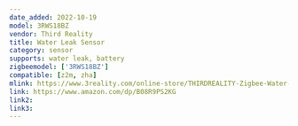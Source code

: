 ```yaml
---
date_added: 2022-10-19
model: 3RWS18BZ
vendor: Third Reality 
title: Water Leak Sensor
category: sensor
supports: water leak, battery
zigbeemodel: ['3RWS18BZ']
compatible: [z2m, zha]
mlink: https://www.3reality.com/online-store/THIRDREALITY-Zigbee-Water-Leak-Sensor-Upgraded-with-Dripping-Detection-120-dB-Alarm-App-Email-Notifications-Enabled-When-Work-with-Compatible-Zigbee-HUB-Like-SmartThings-Aeotec-or-Third-Reality-Hub-p361253429
link: https://www.amazon.com/dp/B08R9PS2KG
link2: 
link3: 
---
```

